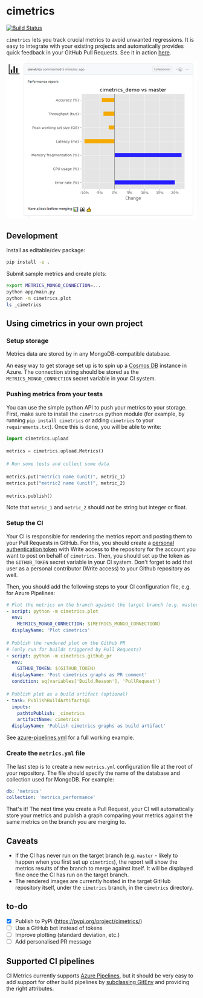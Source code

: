 # cimetrics

[![Build Status](https://dev.azure.com/jumaffre/metrics-devops/_apis/build/status/jumaffre.metrics-devops?branchName=master)](https://dev.azure.com/jumaffre/metrics-devops/_build/latest?definitionId=1&branchName=master)

`cimetrics` lets you track crucial metrics to avoid unwanted regressions. It is easy to integrate with your existing projects and automatically provides quick feedback in your GitHub Pull Requests. See it in action [here](https://github.com/jumaffre/cimetrics/pull/28#issuecomment-519552043). 

<p align="center"> <img src="https://raw.githubusercontent.com/jumaffre/cimetrics/master/cimetrics_demo.PNG" width="600"></p>


## Development

Install as editable/dev package:
```sh
pip install -e .
```

Submit sample metrics and create plots:
```sh
export METRICS_MONGO_CONNECTION=...
python app/main.py
python -m cimetrics.plot
ls _cimetrics
```

## Using cimetrics in your own project

### Setup storage

Metrics data are stored by in any MongoDB-compatible database.

An easy way to get storage set up is to spin up a [Cosmos DB](https://docs.microsoft.com/en-us/azure/cosmos-db/introduction) instance in Azure. The connection string should be stored as the `METRICS_MONGO_CONNECTION` secret variable in your CI system.

### Pushing metrics from your tests

You can use the simple python API to push your metrics to your storage. First, make sure to install the `cimetrics` python module (for example, by running `pip install cimetrics` or adding `cimetrics` to your `requirements.txt`). Once this is done, you will be able to write:

```python
import cimetrics.upload

metrics = cimetrics.upload.Metrics()

# Run some tests and collect some data

metrics.put("metric1 name (unit)", metric_1)
metrics.put("metric2 name (unit)", metric_2)

metrics.publish()
```

Note that `metric_1` and `metric_2` should _not_ be string but integer or float.

### Setup the CI

Your CI is responsible for rendering the metrics report and posting them to your Pull Requests in GitHub. For this, you should create a [personal authentication token](https://help.github.com/en/articles/creating-a-personal-access-token-for-the-command-line) with Write access to the repository for the account you want to post on behalf of `cimetrics`. Then, you should set up the token as the `GITHUB_TOKEN` secret variable in your CI system. Don't forget to add that user as a personal contributor (Write access) to your Github repository as well.

Then, you should add the following steps to your CI configuration file, e.g. for Azure Pipelines:

```yaml
# Plot the metrics on the branch against the target branch (e.g. master)
- script: python -m cimetrics.plot
  env:
    METRICS_MONGO_CONNECTION: $(METRICS_MONGO_CONNECTION)
  displayName: 'Plot cimetrics'

# Publish the rendered plot on the Github PR
# (only run for builds triggered by Pull Requests)
- script: python -m cimetrics.github_pr
  env:
    GITHUB_TOKEN: $(GITHUB_TOKEN)
  displayName: 'Post cimetrics graphs as PR comment'
  condition: eq(variables['Build.Reason'], 'PullRequest')

# Publish plot as a build artifact (optional)
- task: PublishBuildArtifacts@1
  inputs:
    pathtoPublish: _cimetrics
    artifactName: cimetrics
  displayName: 'Publish cimetrics graphs as build artifact'
```

See [azure-pipelines.yml](https://github.com/jumaffre/cimetrics/blob/master/azure-pipelines.yml) for a full working example.

### Create the `metrics.yml` file

The last step is to create a new `metrics.yml` configuration file at the root of your repository. The file should specify the name of the database and collection used for MongoDB. For example:

```yaml
db: 'metrics'
collection: 'metrics_performance'
```

That's it! The next time you create a Pull Request, your CI will automatically store your metrics and publish a graph comparing your metrics against the same metrics on the branch you are merging to.

## Caveats

- If the CI has never run on the target branch (e.g. `master` - likely to happen when you first set up `cimetrics`), the report will show the metrics results of the branch to merge against itself. It will be displayed fine once the CI has run on the target branch.
- The rendered images are currently hosted in the target GitHub repository itself, under the `cimetrics` branch, in the `cimetrics` directory.

## to-do

- [x] Publish to PyPi (https://pypi.org/project/cimetrics/)
- [ ] Use a GitHub bot instead of tokens
- [ ] Improve plotting (standard deviation, etc.)
- [ ] Add personalised PR message

## Supported CI pipelines

CI Metrics currently supports [Azure Pipelines](https://azure.microsoft.com/en-us/services/devops/pipelines/), but it should be very easy to add support for other build pipelines by [subclassing GitEnv](https://github.com/jumaffre/cimetrics/blob/master/cimetrics/env.py#L72) and providing the right attributes.


